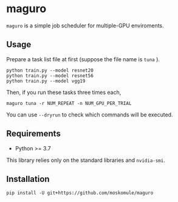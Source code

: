 # maguro

`maguro` is a simple job scheduler for multiple-GPU enviroments.

## Usage

Prepare a task list file at first (suppose the file name is `tuna` ).

```
python train.py --model resnet20
python train.py --model resnet56
python train.py --model vgg19
```

Then, if you run these tasks three times each,

```
maguro tuna -r NUM_REPEAT -n NUM_GPU_PER_TRIAL
```

You can use `--dryrun` to check which commands will be executed.

## Requirements

* Python >= 3.7

This library relies only on the standard libraries and `nvidia-smi`.

## Installation

`pip install -U git+https://github.com/moskomule/maguro`
